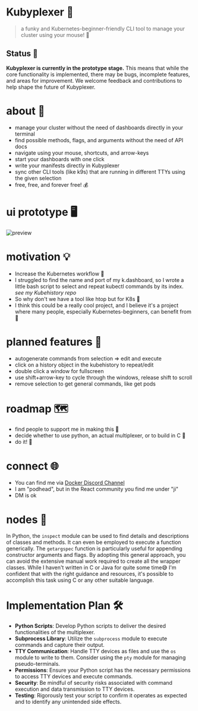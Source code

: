 # Kubyplexer 🚀
> a funky and Kubernetes-beginner-friendly CLI tool to manage your cluster using your mouse! 🎉
## Status 🚧
**Kubyplexer is currently in the prototype stage.** This means that while the core functionality is implemented, there may be bugs, incomplete features, and areas for improvement. We welcome feedback and contributions to help shape the future of Kubyplexer.

# about 📝
- manage your cluster without the need of dashboards directly in your terminal
- find possible methods, flags, and arguments without the need of API docs
- navigate using your mouse, shortcuts, and arrow-keys
- start your dashboards with one click
- write your manifests directly in Kubyplexer
- sync other CLI tools (like k9s) that are running in different TTYs using the given selection
- free, free, and forever free! 💰

# ui prototype 🖥️
![preview](https://github.com/ji-soft/kubyplexer/blob/main/kubyplexer_noinfo.png?raw=true)

# motivation 💡
- Increase the Kubernetes workflow 🚀
- I struggled to find the name and port of my k.dashboard, so I wrote a little bash script to select and repeat kubectl commands by its index. *see my Kubehistory repo*
- So why don't we have a tool like htop but for K8s 🤔
- I think this could be a really cool project, and I believe it's a project where many people, especially Kubernetes-beginners, can benefit from 🌟

# planned features 🎯
- autogenerate commands from selection => edit and execute
- click on a history object in the kubehistory to repeat/edit
- double click a window for fullscreen
- use shift+arrow-key to cycle through the windows, release shift to scroll
- remove selection to get general commands, like get pods

# roadmap 🗺️
- find people to support me in making this 🤝
- decide whether to use python, an actual multiplexer, or to build in C 🔧
- do it! 💪

# connect 🌐
- You can find me via [Docker Discord Channel](https://discord.gg/HDnGNa68)
- I am "podhead", but in the React community you find me under "ji"
- DM is ok

# nodes 🧩
In Python, the `inspect` module can be used to find details and descriptions of classes and methods. It can even be employed to execute a function generically. The `getargspec` function is particularly useful for appending constructor arguments and flags. By adopting this general approach, you can avoid the extensive manual work required to create all the wrapper classes. While I haven't written in C or Java for quite some time😅  I'm confident that with the right guidance and resources, it's possible to accomplish this task using C or any other suitable language. 

# Implementation Plan 🛠️
- **Python Scripts**: Develop Python scripts to deliver the desired functionalities of the multiplexer.
- **Subprocess Library**: Utilize the `subprocess` module to execute commands and capture their output.
- **TTY Communication**: Handle TTY devices as files and use the `os` module to write to them. Consider using the `pty` module for managing pseudo-terminals.
- **Permissions**: Ensure your Python script has the necessary permissions to access TTY devices and execute commands.
- **Security**: Be mindful of security risks associated with command execution and data transmission to TTY devices.
- **Testing**: Rigorously test your script to confirm it operates as expected and to identify any unintended side effects.
